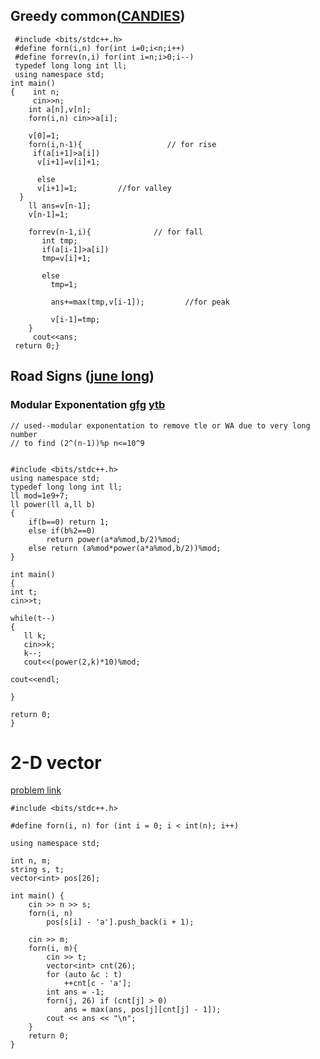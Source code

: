 ## Greedy common([CANDIES](https://www.hackerrank.com/challenges/candies/editorial))
```
 #include <bits/stdc++.h>
 #define forn(i,n) for(int i=0;i<n;i++)
 #define forrev(n,i) for(int i=n;i>0;i--)
 typedef long long int ll;
 using namespace std;
int main()
{    int n;
     cin>>n;
    int a[n],v[n];
    forn(i,n) cin>>a[i];
   
    v[0]=1;
    forn(i,n-1){                   // for rise
     if(a[i+1]>a[i])
      v[i+1]=v[i]+1;

      else
      v[i+1]=1;  		//for valley
  }
    ll ans=v[n-1];
    v[n-1]=1;
    
    forrev(n-1,i){              // for fall
       int tmp;
       if(a[i-1]>a[i])
       tmp=v[i]+1;

       else
         tmp=1;

         ans+=max(tmp,v[i-1]);         //for peak
         
         v[i-1]=tmp;
    } 
     cout<<ans;
 return 0;}

```
## Road Signs  ([june long](https://www.codechef.com/JUNE19))
### Modular Exponentation [gfg](https://www.geeksforgeeks.org/modular-exponentiation-power-in-modular-arithmetic/)  [ytb](https://www.youtube.com/watch?v=EHUgNLN8F1Y)
```
// used--modular exponentation to remove tle or WA due to very long number 
// to find (2^(n-1))%p n<=10^9


#include <bits/stdc++.h>
using namespace std;
typedef long long int ll; 
ll mod=1e9+7;
ll power(ll a,ll b)
{
    if(b==0) return 1;
    else if(b%2==0)
        return power(a*a%mod,b/2)%mod;
    else return (a%mod*power(a*a%mod,b/2))%mod;
}

int main()
{
int t;
cin>>t;

while(t--)
{
   ll k;
   cin>>k;
   k--;
   cout<<(power(2,k)*10)%mod;

cout<<endl;

}

return 0;
}
```
# 2-D vector 
   [problem link](https://codeforces.com/contest/1187/problem/B)

```
#include <bits/stdc++.h>

#define forn(i, n) for (int i = 0; i < int(n); i++)

using namespace std;

int n, m;
string s, t;
vector<int> pos[26];

int main() {
	cin >> n >> s;
	forn(i, n)
		pos[s[i] - 'a'].push_back(i + 1);
	
	cin >> m;
	forn(i, m){
		cin >> t;
		vector<int> cnt(26);
		for (auto &c : t)
			++cnt[c - 'a'];
		int ans = -1;
		forn(j, 26) if (cnt[j] > 0)
			ans = max(ans, pos[j][cnt[j] - 1]);
		cout << ans << "\n";
	}
	return 0;
}
```
